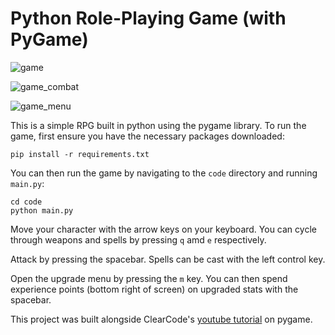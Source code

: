 # Python Role-Playing Game (with PyGame)

![game](https://github.com/JaxonAdams/py-rpg/assets/96997462/569743a3-4315-4bae-aaef-f2056850bc1b)

![game_combat](https://github.com/JaxonAdams/py-rpg/assets/96997462/8e7f9acb-aa77-41f6-b3ff-bed851c5da4a)

![game_menu](https://github.com/JaxonAdams/py-rpg/assets/96997462/dcf2bdbc-f9be-4eac-a681-34c53d1b363c)

This is a simple RPG built in python using the pygame library. To run the game, first ensure you have the necessary packages downloaded:

```
pip install -r requirements.txt
```

You can then run the game by navigating to the `code` directory and running `main.py`:

```
cd code
python main.py
```

Move your character with the arrow keys on your keyboard. You can cycle through weapons and spells by pressing `q` amd `e` respectively.

Attack by pressing the spacebar. Spells can be cast with the left control key.

Open the upgrade menu by pressing the `m` key. You can then spend experience points (bottom right of screen) on upgraded stats with the spacebar.

This project was built alongside ClearCode's [youtube tutorial](https://www.youtube.com/watch?v=QU1pPzEGrqw) on pygame.
